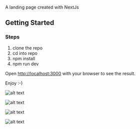 

A landing page created with NextJs

## Getting Started

### Steps
1. clone the repo
2. cd into repo
3. npm install
4. npm run dev

Open [http://localhost:3000](http://localhost:3000) with your 
browser to see the result.

Enjoy :-)

![alt text](https://github.com/GeoffreyWN/landing-page-next-js/blob/main/public/nextjs-landing-1?raw=true)

![alt text](https://github.com/GeoffreyWN/landing-page-next-js/blob/main/public/nextjs-landing-2?raw=true)

![alt text](https://github.com/GeoffreyWN/landing-page-next-js/blob/main/public/nextjs-landing-3?raw=true)

![alt text](https://github.com/GeoffreyWN/landing-page-next-js/blob/main/public/nextjs-landing-4?raw=true)
